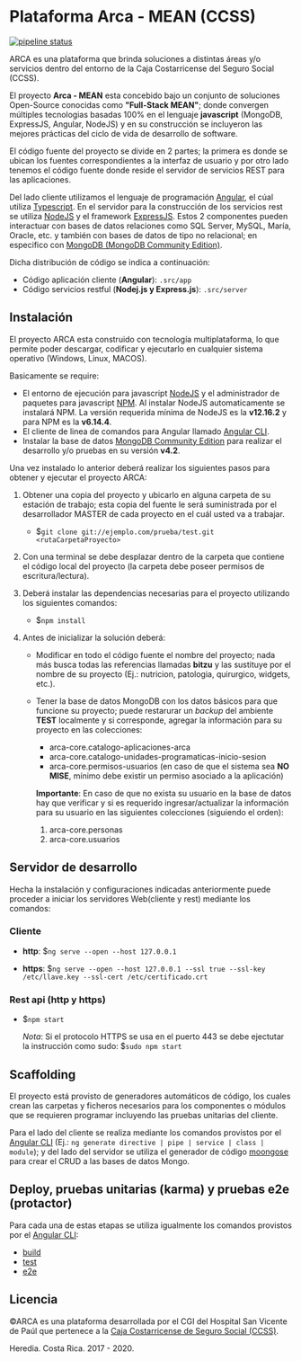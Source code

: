 # Plataforma Arca - MEAN (CCSS)

[![pipeline status](http://arcagitlab.ccss.sa.cr/arca-base/arca.bcore/badges/master/pipeline.svg)](http://arcagitlab.ccss.sa.cr/arca-base/arca.bcore/commits/master)

ARCA es una plataforma que brinda soluciones a distintas áreas y/o servicios dentro del entorno de la Caja Costarricense del Seguro Social (CCSS).

El proyecto **Arca - MEAN** esta concebido bajo un conjunto de soluciones Open-Source conocidas como **"Full-Stack MEAN"**; donde convergen múltiples tecnologias basadas 100% en el lenguaje **javascript** (MongoDB, ExpressJS, Angular, NodeJS) y en su construcción se incluyeron las mejores prácticas del ciclo de vida de desarrollo de software.

El código fuente del proyecto se divide en 2 partes; la primera es donde se ubican los fuentes correspondientes a la interfaz de usuario y por otro lado tenemos el código fuente donde reside el servidor de servicios REST para las aplicaciones.

Del lado cliente utilizamos el lenguaje de programación [Angular](https://angular.io/), el cúal utiliza [Typescript](https://www.typescriptlang.org/). En el servidor para la construcción de los servicios rest se utiliza [NodeJS](https://nodejs.org/es/) y el framework [ExpressJS](http://expressjs.com/es/). Estos 2 componentes pueden interactuar con bases de datos relaciones como SQL Server, MySQL, María, Oracle, etc. y también con bases de datos de tipo no relacional; en especifico con [MongoDB (MongoDB Community Edition)](https://docs.mongodb.com/manual/administration/install-community/#install-mongodb-community-edition).

Dicha distribución de código se indica a continuación:

-   Código aplicación cliente (**Angular**): `.src/app`
-   Código servicios restful (**Nodej.js y Express.js**): `.src/server`

## Instalación

El proyecto ARCA esta construido con tecnología multiplataforma, lo que permite poder descargar, codificar y ejecutarlo en cualquier sistema operativo (Windows, Linux, MACOS).

Basicamente se require:

-   El entorno de ejecución para javascript [NodeJS](https://nodejs.org/es/) y el administrador de paquetes para javascript [NPM](https://www.npmjs.com/). Al instalar NodeJS automaticamente se instalará NPM. La versión requerida mínima de NodeJS es la **v12.16.2** y para NPM es la **v6.14.4**.
-   El cliente de linea de comandos para Angular llamado [Angular CLI](https://github.com/angular/angular-cli).
-   Instalar la base de datos [MongoDB Community Edition](https://docs.mongodb.com/manual/administration/install-community/#install-mongodb-community-edition) para realizar el desarrollo y/o pruebas en su versión **v4.2**.

Una vez instalado lo anterior deberá realizar los siguientes pasos para obtener y ejecutar el proyecto ARCA:

1. Obtener una copia del proyecto y ubicarlo en alguna carpeta de su estación de trabajo; esta copia del fuente le será suministrada por el desarrollador MASTER de cada proyecto en el cuál usted va a trabajar.
    - $`git clone git://ejemplo.com/prueba/test.git <rutaCarpetaProyecto>`
2. Con una terminal se debe desplazar dentro de la carpeta que contiene el código local del proyecto (la carpeta debe poseer permisos de escritura/lectura).
3. Deberá instalar las dependencias necesarias para el proyecto utilizando los siguientes comandos:
    - $`npm install`
4. Antes de inicializar la solución deberá:

    - Modificar en todo el código fuente el nombre del proyecto; nada más busca todas las referencias llamadas **bitzu** y las sustituye por el nombre de su proyecto (Ej.: nutricion, patologia, quirurgico, widgets, etc.).
    - Tener la base de datos MongoDB con los datos básicos para que funcione su proyecto; puede restarurar un _backup_ del ambiente **TEST** localmente y si corresponde, agregar la información para su proyecto en las colecciones:

        - arca-core.catalogo-aplicaciones-arca
        - arca-core.catalogo-unidades-programaticas-inicio-sesion
        - arca-core.permisos-usuarios (en caso de que el sistema sea **NO MISE**, mínimo debe existir un permiso asociado a la aplicación)

        **Importante**: En caso de que no exista su usuario en la base de datos hay que verificar y si es requerido ingresar/actualizar la información para su usuario en las siguientes colecciones (siguiendo el orden):

        1. arca-core.personas
        2. arca-core.usuarios

## Servidor de desarrollo

Hecha la instalación y configuraciones indicadas anteriormente puede proceder a iniciar los servidores Web(cliente y rest) mediante los comandos:

### Cliente

-   **http**: $`ng serve --open --host 127.0.0.1`

-   **https**: $`ng serve --open --host 127.0.0.1 --ssl true --ssl-key /etc/llave.key --ssl-cert /etc/certificado.crt`

### Rest api (http y https)

-   $`npm start`

    _Nota_: Si el protocolo HTTPS se usa en el puerto 443 se debe ejectutar la instrucción como sudo: $`sudo npm start`

## Scaffolding

El proyecto está provisto de generadores automáticos de código, los cuales crean las carpetas y ficheros necesarios para los componentes o módulos que se requieren programar incluyendo las pruebas unitarias del cliente.

Para el lado del cliente se realiza mediante los comandos provistos por el [Angular CLI](https://github.com/angular/angular-cli) (Ej.: `ng generate directive | pipe | service | class | module`); y del lado del servidor se utiliza el generador de código [moongose](https://www.npmjs.com/package/express-mongoose-generator) para crear el CRUD a las bases de datos Mongo.

## Deploy, pruebas unitarias (karma) y pruebas e2e (protactor)

Para cada una de estas etapas se utiliza igualmente los comandos provistos por el [Angular CLI](https://github.com/angular/angular-cli):

-   [build](https://github.com/angular/angular-cli/wiki#bundling)
-   [test](https://github.com/angular/angular-cli/wiki#running-unit-tests)
-   [e2e](https://github.com/angular/angular-cli/wiki#running-end-to-end-tests)

## Licencia

©ARCA es una plataforma desarrollada por el CGI del Hospital San Vicente de Paúl que pertenece a la [Caja Costarricense de Seguro Social (CCSS)](https://www.ccss.sa.cr/).

Heredia. Costa Rica. 2017 - 2020.
